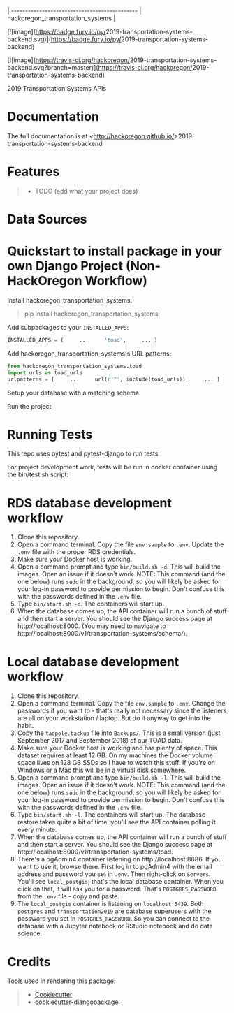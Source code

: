 |
--------------------------------------------- |
hackoregon_transportation_systems |

[![image](<https://badge.fury.io/py/>2019-transportation-systems-backend.svg)](<https://badge.fury.io/py/>2019-transportation-systems-backend)

[![image](<https://travis-ci.org/hackoregon/>2019-transportation-systems-backend.svg?branch=master)](<https://travis-ci.org/hackoregon/>2019-transportation-systems-backend)

2019 Transportation Systems APIs

# Documentation

The full documentation is at <<http://hackoregon.github.io/>>2019-transportation-systems-backend

# Features

> -   TODO (add what your project does)

# Data Sources

# Quickstart to install package in your own Django Project (Non-HackOregon Workflow)

Install hackoregon_transportation_systems:

> pip install hackoregon_transportation_systems

Add subpackages to your `INSTALLED_APPS`:

```python 
INSTALLED_APPS = (     ...     'toad',     ... ) 
```

Add hackoregon_transportation_systems's URL patterns:

```python 
from hackoregon_transportation_systems.toad 
import urls as toad_urls   
urlpatterns = [     ...     url(r'^', include(toad_urls)),     ... ] 
```

Setup your database with a matching schema

Run the project

# Running Tests

This repo uses pytest and pytest-django to run tests.

For project development work, tests will be run in docker container
using the bin/test.sh script:

# RDS database development workflow
1. Clone this repository.
2. Open a command terminal. Copy the file `env.sample` to `.env`.
Update the `.env` file with the proper RDS credentials.
3. Make sure your Docker host is working.
4. Open a command prompt and type `bin/build.sh -d`. This will build
the images. Open an issue if it doesn't work. NOTE: This command (and the one below) runs `sudo` in the background, so you will likely be asked for your log-in password to provide permission to begin. Don't confuse this with the passwords defined in the `.env` file.
5. Type `bin/start.sh -d`. The containers will start up.
6. When the database comes up, the API container will run a bunch of
stuff and then start a server. You should see the Django success page
at http://localhost:8000. (You may need to navigate to http://localhost:8000/v1/transportation-systems/schema/).

# Local database development workflow
1. Clone this repository.
2. Open a command terminal. Copy the file `env.sample` to `.env`.
Change the passwords if you want to - that's really not necessary
since the listeners are all on your workstation / laptop. But do
it anyway to get into the habit.
3. Copy the `tadpole.backup` file into `Backups/`. This is a small
version (just September 2017 and September 2018) of our TOAD data.
4. Make sure your Docker host is working and has plenty of space.
This dataset requires at least 12 GB. On my machines the Docker
volume space lives on 128 GB SSDs so I have to watch this stuff.
If you're on Windows or a Mac this will be in a virtual disk somewhere.
5. Open a command prompt and type `bin/build.sh -l`. This will build
the images. Open an issue if it doesn't work. NOTE: This command (and the one below) runs `sudo` in the background, so you will likely be asked for your log-in password to provide permission to begin. Don't confuse this with the passwords defined in the `.env` file.
6. Type `bin/start.sh -l`. The containers will start up. The database
restore takes quite a bit of time; you'll see the API container polling
it every minute.
7. When the database comes up, the API container will run a bunch of
stuff and then start a server. You should see the Django success page
at http://localhost:8000/v1/transportation-systems/toad.
8. There's a pgAdmin4 container listening on http://localhost:8686.
If you want to use it, browse there. First log in to pgAdmin4 with
the email address and password you set in `.env`. Then right-click
on `Servers`. You'll see `local_postgis`; that's the local database
container. When you click on that, it will ask you for a password.
That's `POSTGRES_PASSWORD` from the `.env` file - copy and paste.
9. The `local_postgis` container is listening on `localhost:5439`.
Both `postgres` and `transportation2019` are database superusers
with the password you set in `POSTGRES_PASSWORD`. So you can connect
to the database with a Jupyter notebook or RStudio notebook and do
data science.

# Credits

Tools used in rendering this package:

> -   [Cookiecutter](<https://github.com/audreyr/cookiecutter>)
> -   [cookiecutter-djangopackage](<https://github.com/pydanny/cookiecutter-djangopackage>)
